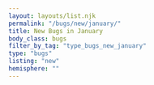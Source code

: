 ```yaml
---
layout: layouts/list.njk
permalink: "/bugs/new/january/"
title: New Bugs in January
body_class: bugs
filter_by_tag: "type_bugs_new_january"
type: "bugs"
listing: "new"
hemisphere: ""
---
```


